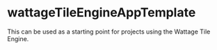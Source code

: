# wattageTileEngineAppTemplate
This can be used as a starting point for projects using the Wattage Tile Engine.
